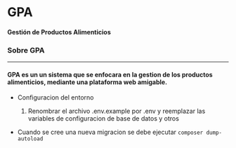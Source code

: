 # GPA
#### Gestión de Productos Alimenticios

### **Sobre GPA**


-----


#### GPA es un un sistema que se enfocara en la gestion de los productos alimenticios, mediante una plataforma web amigable. 


- Configuracion del entorno

    1) Renombrar el archivo .env.example por .env y reemplazar las variables de configuracion de base de datos y otros

- Cuando se cree una nueva migracion se debe ejecutar 
    ` composer dump-autoload `